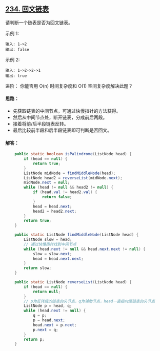 ## [234. 回文链表](https://leetcode-cn.com/problems/palindrome-linked-list/description/)
请判断一个链表是否为回文链表。

示例 1:
```
输入: 1->2
输出: false
```
示例 2:
```
输入: 1->2->2->1
输出: true
```
进阶：
你能否用 O(n) 时间复杂度和 O(1) 空间复杂度解决此题？

#### 思路：

* 先获取链表的中间节点，可通过快慢指针的方法获得。
* 然后从中间节点处，断开链表，分成前后两段。
* 接着将前/后半段链表反转。
* 最后比较前半段和后半段链表即可判断是否回文。

#### 解答：
```Java
    public static boolean isPalindrome(ListNode head) {
        if (head == null) {
            return true;
        }
        ListNode midNode = findMiddleNode(head);
        ListNode head2 = reverseList(midNode.next);
        midNode.next = null;
        while (head != null && head2 != null) {
            if (head.val != head2.val) {
                return false;
            }
            head = head.next;
            head2 = head2.next;
        }
        return true;
    }

    public static ListNode findMiddleNode(ListNode head) {
        ListNode slow = head;
        // 通过快慢指针找到中间节点
        while (head.next != null && head.next.next != null) {
            slow = slow.next;
            head = head.next.next;
        }
        return slow;
    }

    public static ListNode reverseList(ListNode head) {
        if (head == null) {
            return null;
        }
        // p为反转后的链表的头节点，q为辅助节点，head一直指向原链表的头节点
        ListNode p = head, q;
        while (head.next != null) {
            q = p;
            p = head.next;
            head.next = p.next;
            p.next = q;
        }
        return p;
    }
```
